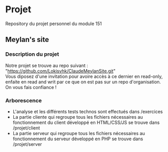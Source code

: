 # Projet
Repository du projet personnel du module 151

## Meylan's site

### Description du projet
Notre projet se trouve au repo suivant : "https://github.com/Lokisvhk/ClaudeMeylanSite.git" </br>
Vous diposez d'une invitation pour avoire accès à ce dernier en read-only, enfaite en read and writ par ce que on est pas sur un repo d'organisation. On vous fais confiance !


### Arborescence
- L'analyse et les différents tests technos sont effectués dans /exercices
- La partie cliente qui regroupe tous les fichiers nécessaires au fonctionnement du client développé en HTML/CSS/JS se trouve dans /projet/client </br>
- La partie serveur qui regroupe tous les fichiers nécessaires au fonctionnement du serveur développé en PHP se trouve dans /projet/server


